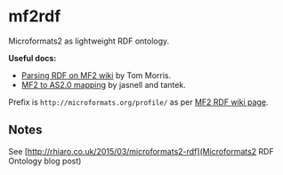 # mf2rdf

Microformats2 as lightweight RDF ontology.

**Useful docs:**

* [Parsing RDF on MF2 wiki](http://microformats.org/wiki/microformats2-parsing-rdf) by Tom Morris.
* [MF2 to AS2.0 mapping](https://www.w3.org/wiki/Activity_Streams/Microformats_Mapping) by jasnell and tantek.

Prefix is `http://microformats.org/profile/` as per [MF2 RDF wiki page](http://microformats.org/wiki/microformats2-parsing-rdf).

## Notes

See [http://rhiaro.co.uk/2015/03/microformats2-rdf](Microformats2 RDF Ontology blog post)